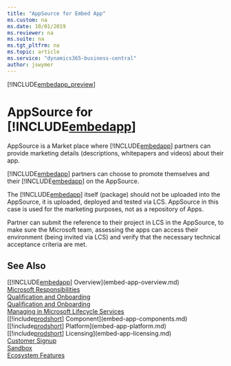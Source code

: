 ```yaml
---
title: "AppSource for Embed App"
ms.custom: na
ms.date: 10/01/2019
ms.reviewer: na
ms.suite: na
ms.tgt_pltfrm: na
ms.topic: article
ms.service: "dynamics365-business-central"
author: jswymer
---
```

[!INCLUDE[embedapp_preview](../developer/includes/embedapp_preview.md)]

# AppSource for [!INCLUDE[embedapp](../developer/includes/embedapp.md)]
  
AppSource is a Market place where [!INCLUDE[embedapp](../developer/includes/embedapp.md)] partners can provide marketing details (descriptions, whitepapers and videos) about their app.

[!INCLUDE[embedapp](../developer/includes/embedapp.md)] partners can choose to promote themselves and their [!INCLUDE[embedapp](../developer/includes/embedapp.md)] on the AppSource.

The [!INCLUDE[embedapp](../developer/includes/embedapp.md)] itself (package) should not be uploaded into the AppSource, it is uploaded, deployed and tested via LCS. AppSource in this case is used for the marketing purposes, not as a repository of Apps.
  
Partner can submit the reference to their project in LCS in the AppSource, to make sure the Microsoft team, assessing the apps can access their environment (being invited via LCS) and verify that the necessary technical acceptance criteria are met. 

## See Also  
[[!INCLUDE[embedapp](../developer/includes/embedapp.md)] Overview](embed-app-overview.md)  
[Microsoft Responsibilities](embed-app-microsoft-responsibilities.md)   
[Qualification and Onboarding](embed-app-qualifications-onboarding.md)  
[Qualification and Onboarding](embed-app-qualifications-onboarding.md)  
[Managing in Microsoft Lifecycle Services](embed-app-lifecycle-services.md)  
[[!include[prodshort](../developer/includes/prodshort.md)] Component](embed-app-components.md)  
[[!include[prodshort](../developer/includes/prodshort.md)] Platform](embed-app-platform.md)  
[[!include[prodshort](../developer/includes/prodshort.md)] Licensing](embed-app-licensing.md)  
[Customer Signup](embed-app-customer-signup.md)  
[Sandbox](embed-app-sandbox.md)  
[Ecosystem Features](embed-app-ecosystem.md)  

